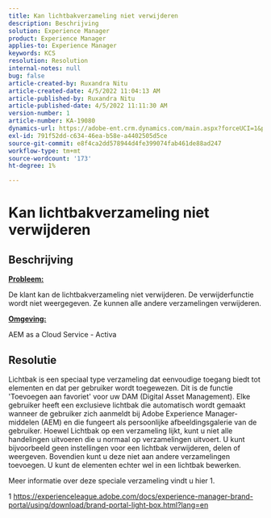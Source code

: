 ```yaml
---
title: Kan lichtbakverzameling niet verwijderen
description: Beschrijving
solution: Experience Manager
product: Experience Manager
applies-to: Experience Manager
keywords: KCS
resolution: Resolution
internal-notes: null
bug: false
article-created-by: Ruxandra Nitu
article-created-date: 4/5/2022 11:04:13 AM
article-published-by: Ruxandra Nitu
article-published-date: 4/5/2022 11:11:30 AM
version-number: 1
article-number: KA-19080
dynamics-url: https://adobe-ent.crm.dynamics.com/main.aspx?forceUCI=1&pagetype=entityrecord&etn=knowledgearticle&id=970c3b1e-d0b4-ec11-983f-000d3a5d0d94
exl-id: 791f52dd-c634-46ea-b58e-a4402505d5ce
source-git-commit: e8f4ca2dd578944d4fe399074fab461de88ad247
workflow-type: tm+mt
source-wordcount: '173'
ht-degree: 1%

---
```


# Kan lichtbakverzameling niet verwijderen

## Beschrijving


<u><b>Probleem:</b></u>

De klant kan de lichtbakverzameling niet verwijderen. De verwijderfunctie wordt niet weergegeven. Ze kunnen alle andere verzamelingen verwijderen.

<u><b>Omgeving:</b></u>

AEM as a Cloud Service - Activa


## Resolutie


Lichtbak is een speciaal type verzameling dat eenvoudige toegang biedt tot elementen en dat per gebruiker wordt toegewezen. Dit is de functie &#39;Toevoegen aan favoriet&#39; voor uw DAM (Digital Asset Management). Elke gebruiker heeft een exclusieve lichtbak die automatisch wordt gemaakt wanneer de gebruiker zich aanmeldt bij Adobe Experience Manager-middelen (AEM) en die fungeert als persoonlijke afbeeldingsgalerie van de gebruiker.
Hoewel Lichtbak op een verzameling lijkt, kunt u niet alle handelingen uitvoeren die u normaal op verzamelingen uitvoert. U kunt bijvoorbeeld geen instellingen voor een lichtbak verwijderen, delen of weergeven. Bovendien kunt u deze niet aan andere verzamelingen toevoegen. U kunt de elementen echter wel in een lichtbak bewerken.

Meer informatie over deze speciale verzameling vindt u hier 1.



1 https://experienceleague.adobe.com/docs/experience-manager-brand-portal/using/download/brand-portal-light-box.html?lang=en
